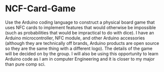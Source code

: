 # NCF-Card-Game

Use the Arduino coding language to construct a physical board game that uses NFC cards to implement features that would otherwise be impossible (such as probabilities that would be impractical to do with dice). I have an Arduino microcontroller, NFC module, and other Arduino accessories (although they are technically off brands, Arduino products are open source so they are the same thing with a different logo). The details of the game will be decided on by the group.
I will also be using this opportunity to learn Arduino code as I am in computer Engineering and it is closer to my major than pure comp sci.

